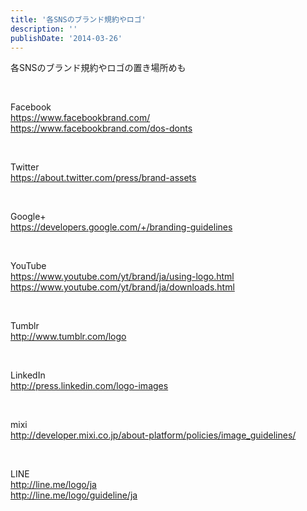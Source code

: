 ```yaml
---
title: '各SNSのブランド規約やロゴ'
description: ''
publishDate: '2014-03-26'
---
```


<p>各SNSのブランド規約やロゴの置き場所めも</p>
<p>&nbsp;</p>
<p>Facebook<br>
<a href="https://www.facebookbrand.com/">https://www.facebookbrand.com/</a><br>
<a href="https://www.facebookbrand.com/dos-donts">https://www.facebookbrand.com/dos-donts</a></p>
<p>&nbsp;</p>
<p>Twitter<br>
<a href="https://about.twitter.com/press/brand-assets">https://about.twitter.com/press/brand-assets</a></p>
<p>&nbsp;</p>
<p>Google+<br>
<a href="https://developers.google.com/+/branding-guidelines">https://developers.google.com/+/branding-guidelines</a></p>
<p>&nbsp;</p>
<p>YouTube<br>
<a href="https://www.youtube.com/yt/brand/ja/using-logo.html">https://www.youtube.com/yt/brand/ja/using-logo.html</a><br>
<a href="https://www.youtube.com/yt/brand/ja/downloads.html">https://www.youtube.com/yt/brand/ja/downloads.html</a></p>
<p>&nbsp;</p>
<p>Tumblr<br>
<a href="http://www.tumblr.com/logo">http://www.tumblr.com/logo</a></p>
<p>&nbsp;</p>
<p>LinkedIn<br>
<a href="http://press.linkedin.com/logo-images">http://press.linkedin.com/logo-images</a></p>
<p>&nbsp;</p>
<p>mixi<br>
<a href="http://developer.mixi.co.jp/about-platform/policies/image_guidelines/">http://developer.mixi.co.jp/about-platform/policies/image_guidelines/</a></p>
<p>&nbsp;</p>
<p>LINE<br>
<a href="http://line.me/logo/ja">http://line.me/logo/ja</a><br>
<a href="http://line.me/logo/guideline/ja">http://line.me/logo/guideline/ja</a></p>
<p>&nbsp;</p>


